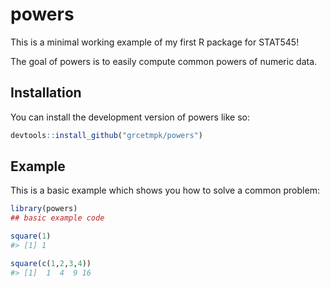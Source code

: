 
<!-- README.md is generated from README.Rmd. Please edit that file -->

# powers

This is a minimal working example of my first R package for STAT545!

The goal of powers is to easily compute common powers of numeric data.

## Installation

You can install the development version of powers like so:

``` r
devtools::install_github("grcetmpk/powers")
```

## Example

This is a basic example which shows you how to solve a common problem:

``` r
library(powers)
## basic example code

square(1)
#> [1] 1

square(c(1,2,3,4))
#> [1]  1  4  9 16
```
